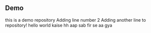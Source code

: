 ## Demo 
this is a demo repository
Adding line number 2
Adding another line to repository!
hello world
kaise hh aap sab 
 fir se aa gya
